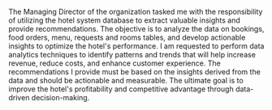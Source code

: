 The Managing Director of the organization tasked me with the responsibility of utilizing the hotel system database to extract valuable insights and provide recommendations. The objective is to analyze the data on bookings, food orders, menu, requests and rooms tables, and develop actionable insights to optimize the hotel's performance. I am requested to perform data analytics techniques to identify patterns and trends that will help increase revenue, reduce costs, and enhance customer experience. The recommendations I provide must be based on the insights derived from the data and should be actionable and measurable. The ultimate goal is to improve the hotel's profitability and competitive advantage through data-driven decision-making.
